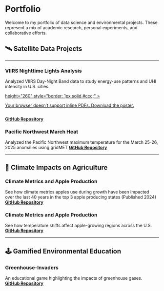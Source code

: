 # Portfolio

Welcome to my portfolio of data science and environmental projects. These represent a mix of academic research, personal experiments, and collaborative efforts.

## 🛰️ Satellite Data Projects
---

### VIIRS Nighttime Lights Analysis  
Analyzed VIIRS Day-Night Band data to study energy-use patterns and UHI intensity in U.S. cities.  

<!-- clickable, scaled-down PDF embed -->
<a href="/UHI_VIIRS.pdf" target="_blank" style="display: inline-block;">
  <object
    data="/UHI_VIIRS.pdf"
    type="application/pdf"
    width="200"      <!-- change this to whatever preview width you like -->
    height="260"     <!-- adjust height to match aspect ratio -->
    style="border: 1px solid #ccc;"
  >
    <p>
      Your browser doesn’t support inline PDFs.  
      <a href="/UHI_VIIRS.pdf" target="_blank">Download the poster</a>.
    </p>
  </object>
</a>

**[GitHub Repository](https://github.com/shawnatwsu/NOAA-PATHWAY-PROJECT-2025_UHI)**



### Pacific Northwest March Heat
Analyzed the Pacific Northwest maximum temperature for the March 25-26, 2025 anomalies using gridMET
**[GitHub Repository](https://github.com/shawnatwsu/MarchHeatPNW)**

---

## 🍎 Climate Impacts on Agriculture


### Climate Metrics and Apple Production  
See how climate metrics apples use during growth have been impacted over the last 40 years in the top 3 apple producing states (Published 2024)
**[GitHub Repository](https://github.com/shawnatwsu/Projected-Changes-in-Climate-Conditions-Affecting-U.S.-Apple-Production-Using-Large-Ensembles](https://github.com/shawnatwsu/Changing-Climate-Risks-for-High-Value-Tree-Fruit-Production-across-the-United-States))**


### Climate Metrics and Apple Production  
See how temperature shifts affect apple-growing regions across the U.S.  
**[GitHub Repository](https://github.com/shawnatwsu/Projected-Changes-in-Climate-Conditions-Affecting-U.S.-Apple-Production-Using-Large-Ensembles)**

---

## 🕹️ Gamified Environmental Education

### Greenhouse-Invaders  
An educational game highlighting the impacts of greenhouse gases.  
**[GitHub Repository](https://github.com/shawnatwsu/Greenhouse-Invaders)**
